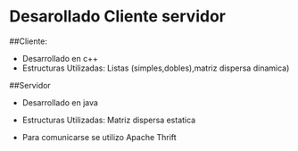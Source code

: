 # Desarollado Cliente servidor

##Cliente:
* Desarrollado en c++
* Estructuras Utilizadas: Listas (simples,dobles),matriz dispersa dinamica)

##Servidor
* Desarrollado en java
* Estructuras Utilizadas: Matriz dispersa estatica

* Para comunicarse se utilizo Apache Thrift
